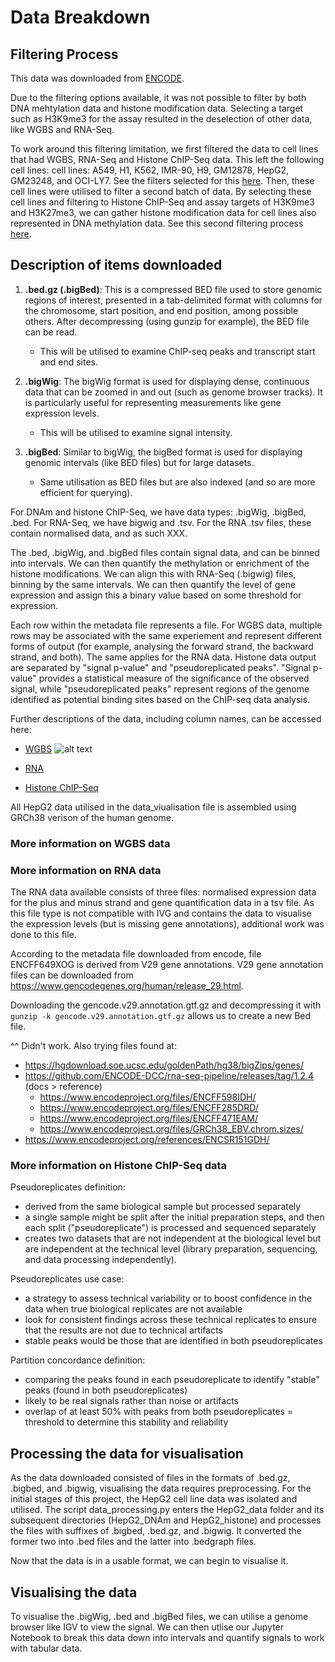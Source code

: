 # Data Breakdown

## Filtering Process

This data was downloaded from [ENCODE](https://www.encodeproject.org/search/?type=Experiment&control_type%21=*&status=released).

Due to the filtering options available, it was not possible to filter by both DNA mehtylation data and histone modification data. Selecting a target such as H3K9me3 for the assay resulted in the deselection of other data, like WGBS and RNA-Seq.

To work around this filtering limitation, we first filtered the data to cell lines that had WGBS, RNA-Seq and Histone ChIP-Seq data. This left the following cell lines: cell lines: A549, H1, K562, IMR-90, H9, GM12878, HepG2, GM23248, and OCI-LY7. See the filters selected for this [here](https://www.encodeproject.org/matrix/?type=Experiment&replicates.library.biosample.donor.organism.scientific_name=Homo+sapiens&status=released&assay_title=WGBS&biosample_ontology.classification=cell+line&biosample_ontology.term_name=A549&biosample_ontology.term_name=K562&biosample_ontology.term_name=H1&biosample_ontology.term_name=H9&biosample_ontology.term_name=IMR-90&biosample_ontology.term_name=HepG2&biosample_ontology.term_name=GM12878&biosample_ontology.term_name=GM23248&biosample_ontology.term_name=OCI-LY7&assay_title=Histone+ChIP-seq&assay_title=total+RNA-seq). 
Then, these cell lines were utilised to filter a second batch of data. By selecting these cell lines and filtering to Histone ChIP-Seq and assay targets of H3K9me3 and H3K27me3, we can gather histone modification data for cell lines also represented in DNA methylation data. See this second filtering process [here](https://www.encodeproject.org/matrix/?type=Experiment&replicates.library.biosample.donor.organism.scientific_name=Homo+sapiens&assay_title=Histone+ChIP-seq&target.label=H3K9me3&target.label=H3K27me3&biosample_ontology.classification=cell+line&biosample_ontology.term_name=A549&biosample_ontology.term_name=K562&biosample_ontology.term_name=H1&biosample_ontology.term_name=H9&biosample_ontology.term_name=IMR-90&biosample_ontology.term_name=HepG2&biosample_ontology.term_name=GM12878&biosample_ontology.term_name=GM23248&biosample_ontology.term_name=OCI-LY7).


## Description of items downloaded

1. **.bed.gz (.bigBed)**: This is a compressed BED file used to store genomic regions of interest, presented in a tab-delimited format with columns for the chromosome, start position, and end position, among possible others. After decompressing (using gunzip for example), the BED file can be read.
    - This will be utilised to examine ChIP-seq peaks and transcript start and end sites.

2. **.bigWig**: The bigWig format is used for displaying dense, continuous data that can be zoomed in and out (such as genome browser tracks). It is particularly useful for representing measurements like gene expression levels.
    - This will be utilised to examine signal intensity.

3. **.bigBed**: Similar to bigWig, the bigBed format is used for displaying genomic intervals (like BED files) but for large datasets.
    - Same utilisation as BED files but are also indexed (and so are more efficient for querying).

For DNAm and histone ChIP-Seq, we have data types: .bigWig, .bigBed, .bed. For RNA-Seq, we have bigwig and .tsv. For the RNA .tsv files, these contain normalised data, and as such XXX.

The .bed, .bigWig, and .bigBed files contain signal data, and can be binned into intervals. We can then quantify the methylation or enrichment of the histone modifications. We can align this with RNA-Seq (.bigwig) files, binning by the same intervals. We can then quantify the level of gene expression and assign this a binary value based on some threshold for expression.

Each row within the metadata file represents a file. For WGBS data, multiple rows may be associated with the same experiement and represent different forms of output (for example, analysing the forward strand, the backward strand, and both). The same applies for the RNA data. Histone data output are separated by "signal p-value" and "pseudoreplicated peaks". "Signal p-value" provides a statistical measure of the significance of the observed signal, while "pseudoreplicated peaks" represent regions of the genome identified as potential binding sites based on the ChIP-seq data analysis. 

Further descriptions of the data, including column names, can be accessed here:
- [WGBS](https://www.encodeproject.org/data-standards/wgbs-encode4/)
![alt text](image.png)

- [RNA]()
- [Histone ChIP-Seq](https://www.encodeproject.org/chip-seq/histone/)

All HepG2 data utilised in the data_viualisation file is assembled using GRCh38 verison of the human genome. 

### More information on WGBS data
### More information on RNA data

The RNA data available consists of three files: normalised expression data for the plus and minus strand and gene quantification data in a tsv file. As this file type is not compatible with IVG and contains the data to visualise the expression levels (but is missing gene annotations), additional work was done to this file. 

According to the metadata file downloaded from encode, file ENCFF649XOG is derived from V29 gene annotations. V29 gene annotation files can be downloaded from https://www.gencodegenes.org/human/release_29.html. 

Downloading the gencode.v29.annotation.gtf.gz and decompressing it with `gunzip -k gencode.v29.annotation.gtf.gz` allows us to create a new Bed file. 

^^ Didn't work. Also trying files found at:
- https://hgdownload.soe.ucsc.edu/goldenPath/hg38/bigZips/genes/
- https://github.com/ENCODE-DCC/rna-seq-pipeline/releases/tag/1.2.4 (docs > reference)
    - https://www.encodeproject.org/files/ENCFF598IDH/
    - https://www.encodeproject.org/files/ENCFF285DRD/
    - https://www.encodeproject.org/files/ENCFF471EAM/
    - https://www.encodeproject.org/files/GRCh38_EBV.chrom.sizes/
- https://www.encodeproject.org/references/ENCSR151GDH/

### More information on Histone ChIP-Seq data

Pseudoreplicates definition:
- derived from the same biological sample but processed separately
- a single sample might be split after the initial preparation steps, and then each split ("pseudoreplicate") is processed and sequenced separately
- creates two datasets that are not independent at the biological level but are independent at the technical level (library preparation, sequencing, and data processing independently).

Pseudoreplicates use case: 
- a strategy to assess technical variability or to boost confidence in the data when true biological replicates are not available
- look for consistent findings across these technical replicates to ensure that the results are not due to technical artifacts
- stable peaks would be those that are identified in both pseudoreplicates

Partition concordance definition:
- comparing the peaks found in each pseudoreplicate to identify "stable" peaks (found in both pseudoreplicates)
- likely to be real signals rather than noise or artifacts
- overlap of at least 50% with peaks from both pseudoreplicates = threshold to determine this stability and reliability


## Processing the data for visualisation

As the data downloaded consisted of files in the formats of .bed.gz, .bigbed, and .bigwig, visualising the data requires preprocessing. For the initial stages of this project, the HepG2 cell line data was isolated and utilised. The script data_processing.py enters the HepG2_data folder and its subsequent directories (HepG2_DNAm and HepG2_histone) and processes the files with suffixes of .bigbed, .bed.gz, and .bigwig. It converted the former two into .bed files and the latter into .bedgraph files. 

Now that the data is in a usable format, we can begin to visualise it. 

## Visualising the data

To visualise the .bigWig, .bed and .bigBed files, we can utilise a genome browser like IGV to view the signal. We can then utlise our Jupyter Notebook to break this data down into intervals and quantify signals to work with tabular data.